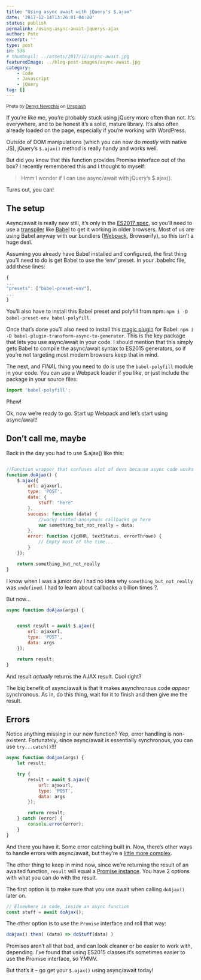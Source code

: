 ```yaml
---
title: "Using async await with jQuery's $.ajax"
date: '2017-12-14T13:26:01-04:00'
status: publish
permalink: /using-async-await-jquerys-ajax
author: Pete
excerpt: ''
type: post
id: 536
# thumbnail: ../assets/2017/12/async-await.jpg
featuredImage: ../blog-post-images/async-await.jpg
category:
    - Code
    - Javascript
    - jQuery
tag: []
---
```

<small>Photo by [Denys Nevozhai](https://unsplash.com/photos/2vmT5_FeMck?utm_source=unsplash&utm_medium=referral&utm_content=creditCopyText) on [Unsplash](https://unsplash.com/?utm_source=unsplash&utm_medium=referral&utm_content=creditCopyText)</small>

If you’re like me, you’re probably stuck using jQuery more often than not. It’s everywhere, and to be honest it’s a solid, mature library. It’s also often already loaded on the page, especially if you’re working with WordPress.

Outside of DOM manipulations (which you can now do *mostly* with native JS), jQuery’s `$.ajax()` method is really handy and works well.

But did you know that this function provides Promise interface out of the box? I recently remembered this and I thought to myself:

> Hmm I wonder if I can use async/await with jQuery’s $.ajax().

Turns out, you can!

The setup
---------

Async/await is really new still, it’s only in the [ES2017 spec](https://developer.mozilla.org/en-US/docs/Web/JavaScript/Reference/Statements/async_function), so you’ll need to use a [transpiler](https://scotch.io/tutorials/javascript-transpilers-what-they-are-why-we-need-them) like [Babel](https://babeljs.io/) to get it working in older browsers. Most of us are using Babel anyway with our bundlers ([Webpack](https://babeljs.io/docs/setup/#installation), Browserify), so this isn’t a huge deal.

Assuming you already have Babel installed and configured, the first thing you’ll need to do is get Babel to use the ‘env’ preset. In your .babelrc file, add these lines:

```javascript
{
...
"presets": ["babel-preset-env"],
...
}

```

You’ll also have to install this Babel preset and polyfill from npm: `npm i -D babel-preset-env babel-polyfill`.

Once that’s done you’ll also need to install this [magic plugin](https://babeljs.io/docs/plugins/transform-async-to-generator/) for Babel: `npm i -D babel-plugin-transform-async-to-generator`. This is the key package that lets you use async/await in your code. I should mention that this simply gets Babel to compile the async/await syntax to ES2015 generators, so if you’re not targeting most modern browsers keep that in mind.

The next, and *FINAL* thing you need to do is use the `babel-polyfill` module in your code. You can use a Webpack loader if you like, or just include the package in your source files:

```javascript
import 'babel-polyfill';

```

Phew!

Ok, now we’re ready to go. Start up Webpack and let’s start using async/await!

Don’t call me, maybe
--------------------

Back in the day you had to use $.ajax() like this:

```javascript

//Function wrapper that confuses alot of devs because async code works differently
function doAjax() {
    $.ajax({
        url: ajaxurl,
        type: 'POST',
        data: {
            stuff: "here"
        },
        success: function (data) {
            //wacky nested anonymous callbacks go here
            var something_but_not_really = data;
        },
        error: function (jqXHR, textStatus, errorThrown) {
            // Empty most of the time...
        }
    });

    return something_but_not_really
}


```

I know when I was a junior dev I had no idea why `something_but_not_really` was `undefined`. I had to learn about callbacks a billion times ?.

But now…

```javascript
async function doAjax(args) {


    const result = await $.ajax({
        url: ajaxurl,
        type: 'POST',
        data: args
    });

    return result;
}

```

And result *actually* returns the AJAX result. Cool right?

The big benefit of async/await is that it makes asynchronous code *appear* synchronous. As in, do this thing, wait for it to finish and then give me the result.

Errors
------

Notice anything missing in our new function? Yep, error handling is non-existent. Fortunately, since async/await is essentially synchronous, you can use `try...catch()`!!!

```javascript
async function doAjax(args) {
    let result;

    try {
        result = await $.ajax({
            url: ajaxurl,
            type: 'POST',
            data: args
        });

        return result;
    } catch (error) {
        console.error(error);
    }
}

```

And there you have it. Some error catching built in. Now, there’s other ways to handle errors with async/await, but they’re a [little more complex](http://blog.grossman.io/how-to-write-async-await-without-try-catch-blocks-in-javascript/).

The other thing to keep in mind now, since we’re returning the result of an awaited function, `result` will equal a [Promise instance](https://developer.mozilla.org/en-US/docs/Web/JavaScript/Reference/Global_Objects/Promise). You have 2 options with what you can do with the result.

The first option is to make sure that you use await when calling `doAjax()` later on.

```javascript
// Elsewhere in code, inside an async function
const stuff = await doAjax();

```

The other option is to use the `Promise` interface and roll that way:

```javascript
doAjax().then( (data) => doStuff(data) )

```

Promises aren’t all that bad, and can look cleaner or be easier to work with, depending. I’ve found that using ES2015 classes it’s sometimes easier to use the Promise interface, so YMMV.

But that’s it – go get your `$.ajax()` using async/await today!